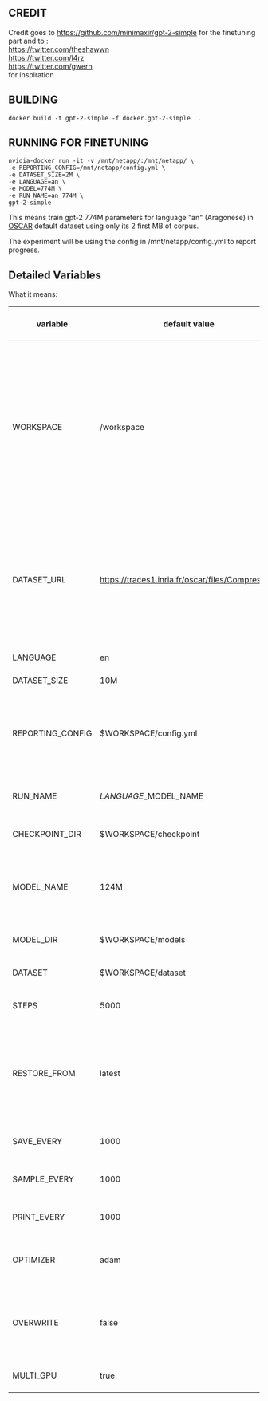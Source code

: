 ## CREDIT ##
Credit goes to https://github.com/minimaxir/gpt-2-simple for the finetuning part
and to : \
https://twitter.com/theshawwn \
https://twitter.com/l4rz \
https://twitter.com/gwern \
for inspiration

## BUILDING ###
```
docker build -t gpt-2-simple -f docker.gpt-2-simple  .

```

## RUNNING FOR FINETUNING ##

```
nvidia-docker run -it -v /mnt/netapp/:/mnt/netapp/ \
-e REPORTING_CONFIG=/mnt/netapp/config.yml \
-e DATASET_SIZE=2M \
-e LANGUAGE=an \
-e MODEL=774M \
-e RUN_NAME=an_774M \
gpt-2-simple
```
This means train gpt-2 774M parameters for language "an" (Aragonese) in [OSCAR](https://traces1.inria.fr/oscar/) default dataset using only its 2 first MB of corpus.

The experiment will be using the config in /mnt/netapp/config.yml to report progress.

## Detailed Variables ##
What it means:

| variable         | default value                                    | settable at runtime | Runtime setting example                                                           | definition                                                                                                                                                                                                                                                    |
|------------------|--------------------------------------------------|---------------------|-----------------------------------------------------------------------------------|---------------------------------------------------------------------------------------------------------------------------------------------------------------------------------------------------------------------------------------------------------------|
| WORKSPACE        | /workspace                                       | Yes                 | nvidia-docker run -d -e WORKSPACE=/my_custom_workspace gpt-2-simple               | The WORKDIR instruction sets the working directory for any RUN, CMD, ENTRYPOINT, COPY and ADD instructions that follow it in the Dockerfile. If the WORKDIR doesn’t exist, it will be created even if it’s not used in any subsequent Dockerfile instruction. |
| DATASET_URL      | https://traces1.inria.fr/oscar/files/Compressed/ | Yes                 | nvidia-docker run -d -e DATASET_URL=https://my_custom_url/corpus.txt gpt-2-simple |  URL of the corpus to train on, if empty the algorithm will train on raw file set by $DATASET When having a non empty DATASET_URL the DATASET will be manipulated and saved to the $DATASET file                                                              |
| LANGUAGE         | en                                               | Yes                 | nvidia-docker run -d -e LANGUAGE=en gpt-2-simple                                  | Language for the training                                                                                                                                                                                                                                     |
| DATASET_SIZE     | 10M                                              | Yes                 | nvidia-docker run -d -e DATASET_SIZE=10M gpt-2-simple                             | First 10M of file to be trained on                                                                                                                                                                                                                            |
| REPORTING_CONFIG | $WORKSPACE/config.yml                            | Yes                 | nvidia-docker run -d -e REPORTING_CONFIG=/workspace/config.yml gpt-2-simple       | Location of the config.yml file used for training reporting dashbaord, if set to null ("") it will disable the reporting                                                                                                                                      |
| RUN_NAME         | $LANGUAGE\_$MODEL_NAME                           | Yes                 | nvidia-docker run -d -e RUN_NAME=custom_run_name gpt-2-simple                     | Name for the run better to be unique for reporting                                                                                                                                                                                                            |
| CHECKPOINT_DIR   | $WORKSPACE/checkpoint                            | Yes                 | nvidia-docker run -d -e CHECKPOINT_DIR=/workspace/checkpoint gpt-2-simple         | Directory to store the checkpoints                                                                                                                                                                                                                            |
| MODEL_NAME       | 124M                                             | Yes                 | nvidia-docker run -d -e MODEL_NAME=345M gpt-2-simple                              | GPT-2 Model name to use can be 1 of the following values ['117M', '124M', '345M', '355M', '774M', '1558M']                                                                                                                                                             |
| MODEL_DIR        | $WORKSPACE/models                                | Yes                 | nvidia-docker run -d -e MODEL_DIR=/custom_model_dir_path gpt-2-simple             | Directory where to save or retreive GPT-2 models                                                                                                                                                                                                              |
| DATASET          | $WORKSPACE/dataset                               | Yes                 | nvidia-docker run -d -e DATASET=/custom_data_dir_file gpt-2-simple                | Path to the file to finetine / learn from                                                                                                                                                                                                                     |
| STEPS            | 5000                                             | Yes                 | nvidia-docker run -d -e STEPS=5000 gpt-2-simple                                   | Number of steps to finetune, -1 for infinite                                                                                                                                                                                                                  |
| RESTORE_FROM     | latest                                           | Yes                 | nvidia-docker run -d -e RESTORE_FROM=fresh gpt-2-simple                           | Will restore previous checkpoint from CHECJPOINT_DIR and finetune if lastest, else (fresh) will start from OpenAI pretrained models                                                                                                                           |
| SAVE_EVERY       | 1000                                             | Yes                 | nvidia-docker run -d -e SAVE_EVERY=2000 gpt-2-simple                              | Checkpoints will be saved every N steps                                                                                                                                                                                                                       |
| SAMPLE_EVERY     | 1000                                             | Yes                 | nvidia-docker run -d -e SAMPLE_EVERY=2000 gpt-2-simple                            | The finetuning will generate samples every N steps                                                                                                                                                                                                            |
| PRINT_EVERY      | 1000                                             | Yes                 | nvidia-docker run -d -e PRINT_EVERY=2000 gpt-2-simple                             | The finetuning will print samples every N steps                                                                                                                                                                                                               |
| OPTIMIZER        | adam                                             | Yes                 | nvidia-docker run -d -e OPTIMIZER=sgd gpt-2-simple                                | Define the Optimizer could be one of the following values [adam, sgd]                                                                                                                                                                                         |
| OVERWRITE        | false                                            | Yes                 | nvidia-docker run -d -e OVERWRITE=true gpt-2-simple                               | ill continue training and remove the previous iteration of the model without creating a duplicate copy                                                                                                                                                        |
| MULTI_GPU        | true                                             | Yes                 | nvidia-docker run -d -e MULTI_GPU=false gpt-2-simple                              | Finetuning on multi-gpu could be [true, false]                                                                                                                                                                                                                |
